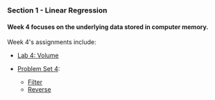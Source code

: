 ### Section 1 - Linear Regression
#### Week 4 focuses on the underlying data stored in computer memory. 

Week 4's assignments include:
* [Lab 4: Volume](https://cs50.harvard.edu/x/2023/labs/4/volume/)

* [Problem Set 4](https://cs50.harvard.edu/x/2023/psets/4/):
  - [Filter](https://cs50.harvard.edu/x/2023/psets/4/filter/more/)
  - [Reverse](https://cs50.harvard.edu/x/2023/psets/4/reverse/)
